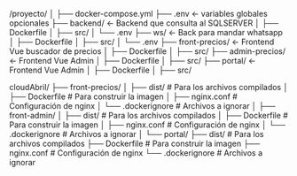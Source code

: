 /proyecto/
│
├── docker-compose.yml
├── .env                      ← variables globales opcionales
├── backend/                 ← Backend que consulta al SQLSERVER
│   ├── Dockerfile
│   ├── src/
│   └── .env
├── ws/                 ← Back para mandar whatsapp
│   ├── Dockerfile
│   ├── src/
│   └── .env
├── front-precios/                 ← Frontend Vue buscador de precios
│   ├── Dockerfile
│   ├── src/
├── admin-precios/                 ← Frontend Vue Admin 
│   ├── Dockerfile
│   ├── src/
├── portal/                 ← Frontend Vue Admin 
│   ├── Dockerfile
│   ├── src/


cloudAbril/
├── front-precios/
│   ├── dist/           # Para los archivos compilados
│   ├── Dockerfile      # Para construir la imagen
│   ├── nginx.conf      # Configuración de nginx
│   └── .dockerignore   # Archivos a ignorar
│
├── front-admin/
│   ├── dist/           # Para los archivos compilados
│   ├── Dockerfile      # Para construir la imagen
│   ├── nginx.conf      # Configuración de nginx
│   └── .dockerignore   # Archivos a ignorar
│
└── portal/
    ├── dist/           # Para los archivos compilados
    ├── Dockerfile      # Para construir la imagen
    ├── nginx.conf      # Configuración de nginx
    └── .dockerignore   # Archivos a ignorar